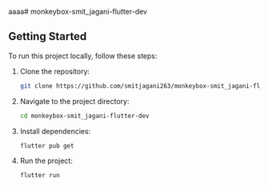 aaaa# monkeybox-smit_jagani-flutter-dev


## Getting Started

To run this project locally, follow these steps:

1. Clone the repository:

   ```bash
   git clone https://github.com/smitjagani263/monkeybox-smit_jagani-flutter-dev

2. Navigate to the project directory:

   ```bash
   cd monkeybox-smit_jagani-flutter-dev

3. Install dependencies:

   ```bash
   flutter pub get
   
4. Run the project:

   ```bash
   flutter run
